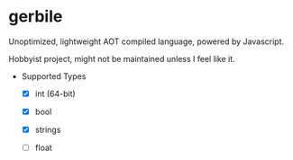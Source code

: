# gerbile

Unoptimized, lightweight AOT compiled language, powered by Javascript.

Hobbyist project, might not be maintained unless I feel like it.

- Supported Types
  - [x] int (64-bit)
  - [x] bool
  - [x] strings
  - [ ] float
  
